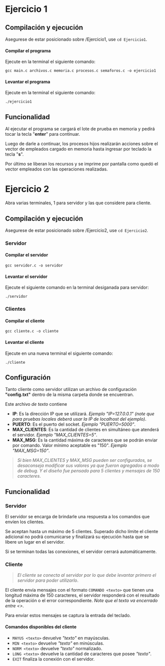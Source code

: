 # Ejercicio 1

## Compilación y ejecución

Asegurese de estar posicionado sobre /Ejercicio1, use `cd Ejercicio1`.

#### Compilar el programa
Ejecute en la terminal el siguiente comando:

```
gcc main.c archivos.c memoria.c procesos.c semaforos.c -o ejercicio1
```

#### Levantar el programa
Ejecute en la terminal el siguiente comando: 
```
./ejercicio1
```

## Funcionalidad

Al ejecutar el programa se cargará el lote de prueba en memoria y pedirá tocar la tecla "__enter__" para continuar.

Luego de darle a continuar, los procesos hijos realizarán acciones sobre el vector de empleados cargado en memoria hasta ingresar por teclado la tecla "__s__".

Por último se liberan los recursos y se imprime por pantalla como quedó el vector empleados con las operaciones realizadas.

# Ejercicio 2

Abra varias terminales, 1 para servidor y las que considere para cliente.

## Compilación y ejecución

Asegurese de estar posicionado sobre /Ejercicio2, use `cd Ejercicio2`.

### Servidor

#### Compilar el servidor

```
gcc servidor.c -o servidor
```

#### Levantar el servidor
Ejecute el siguiente comando en la terminal desiganada para servidor:
```
./servidor
```

### Clientes

#### Compilar el cliente

```
gcc cliente.c -o cliente
```

#### Levantar el cliente
Ejecute en una nueva terminal el siguiente comando: 
```
./cliente
```

## Configuración

Tanto cliente como servidor utilizan un archivo de configuración __"config.txt"__ dentro de la misma carpeta donde se encuentran.

Este archivo _de texto_ contiene
- __IP__: Es la dirección IP que se utilizará. _Ejemplo "IP=127.0.0.1" (note que para pruebas locales deberá usar la IP de localhost del ejemplo)_.
- __PUERTO__: Es el puerto del socket. _Ejemplo "PUERTO=5000"_.
- __MAX_CLIENTES__: Es la cantidad de clientes en simultáneo que atenderá el servidor. _Ejemplo "MAX_CLIENTES=5"_.
- __MAX_MSG__: Es la cantidad máxima de caracteres que se podrán enviar por comando. Valor mínimo aceptable es "150". _Ejemplo "MAX_MSG=150"_.

> _Si bien MAX_CLIENTES y MAX_MSG pueden ser configurados, se desaconseja modificar sus valores ya que fueron agregados a modo de debug. Y el diseño fue pensado para 5 clientes y mensajes de 150 caracteres_.

## Funcionalidad

### Servidor

El servidor se encarga de brindarle una respuesta a los comandos que envíen los clientes.

Se aceptan hasta un máximo de 5 clientes. Superado dicho límite el cliente adicional no podrá comunicarse y finalizará su ejecución hasta que se libere un lugar en el servidor.

Si se terminan todas las conexiones, el servidor cerrará automáticamente.

### Cliente

> _El cliente se conecta al servidor por lo que debe levantar primero el servidor para poder utilizarlo_.

El cliente envía mensajes con el formato `COMANDO <texto>` que tienen una longitud máxima de 150 caracteres, el servidor responderá con el resultado de la operación o el error correspondiente. _Note que el texto va encerrado entre <>._

Para enviar estos mensajes se captura la entrada del teclado.

#### Comandos disponibles del cliente

- `MAYUS <texto>` devuelve _"texto"_ en mayúsculas.
- `MIN <texto>` devuelve _"texto"_ en minúsculas.
- `NORM <texto>` devuelve _"texto"_ normalizado.
- `LONG <texto>` devuelve la cantidad de caracteres que posee _"texto"_.
- `EXIT` finaliza la conexión con el servidor.